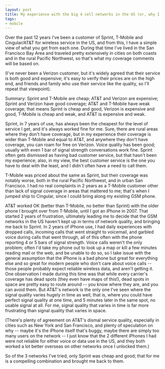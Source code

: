 ```yaml
---
layout: post
title: My experience with the big 4 cell networks in the US (or, why I use Sprint)
tags:
- mobile
---
```

Over the past 12 years I've been a customer of Sprint, T-Mobile and
Cingular/AT&T for wireless service in the US, and from this, I have a simple
view of what you get from each one. During that time I've lived in the San
Francisco Bay Area and traveled pretty extensively in cities on both coasts
and in the rural Pacific Northwest, so that's what my coverage comments will
be based on.

(I've never been a Verizon customer, but it's widely agreed that their service
is both good and expensive; it's easy to verify their prices are on the high
end, and friends and family who use their service like the quality, so I'll
repeat that viewpoint).

Summary: Sprint and T-Mobile are cheap; AT&T and Verizon are expensive; Sprint
and Verizon have good coverage; AT&T and T-Mobile have weak coverage; that
means Sprint is cheap and good, Verizon is expensive and good, T-Mobile is
cheap and weak, and AT&T is expensive and weak.

Sprint, in 7 years of use, has always been the cheapest for the level of
service I get, and it's always worked fine for me. Sure, there are rural areas
where they don't have coverage, but in my experience their coverage is wider
than T-Mobile and equal to AT&T, and anywhere they don't have coverage, you
can roam for free on Verizon. Voice quality has been good; usually with even 1
bar of signal strength conversations work fine. Sprint often gets dismissed as
having bad customer service, but that hasn't been my experience; also, in my
view, the best customer service is the one you have to deal with the least,
and I didn't often have a need to call them.

T-Mobile was priced about the same as Sprint, but their coverage was notably
worse, both in the rural Pacific Northwest, and in urban San Francisco. I had
no real complaints in 2 years as a T-Mobile customer other than lack of signal
coverage in areas that mattered to me; that's when I jumped ship to Cingular,
since I could bring along my existing GSM phone.

AT&T worked OK (better than T-Mobile, no better than Sprint) with the older
phone I brought over from T-Mobile, until I got an iPhone in 2007. That
started 2 years of frustration, ultimately leading me to decide that the GSM
networks in the US haven't kept up in terms of network quality, and bringing
me back to Sprint. In 2 years of iPhone use, I had daily experiences with
dropped calls, incoming calls that went straight to voicemail, and garbled
voice during calls that went through, all of this often with the phone
reporting 4 or 5 bars of signal strength. Voice calls weren't the only
problem; often I'd take my phone out to look up a map or kill a few minutes
reading mail or the web, and be unable to do so, so I take issue with the
general assumption that the iPhone is a bad phone but great for everything
else and so great for modern people who don't care about voice calls -- those
people probably expect reliable wireless data, and aren't getting it. One
observation I made during this time was that while every carrier's coverage
has dead spots (they even have maps of this!), dead spots in space are pretty
easy to route around -- you know where they are, and you can avoid them. But
AT&T's network is the only one I've seen where the signal quality varies
hugely in time as well, that is, where you could have perfect signal quality
at one time, and 5 minutes later in the same spot, no usable signal at all.
For me, signal quality that varies in time is far more frustrating than signal
quality that varies in space.

(There's plenty of agreement on AT&T's dismal service quality, especially in
cities such as New York and San Francisco, and plenty of speculation on why --
maybe it's the iPhone itself that's buggy, maybe there are simply too many
users on the network -- I just know that the 2 different iPhones I had were
not reliable for either voice or data use in the US, and they both worked a
lot better overseas on other networks once I unlocked them.)

So of the 3 networks I've tried, only Sprint was cheap and good; that for me
is a compelling combination and brought me back to them.

